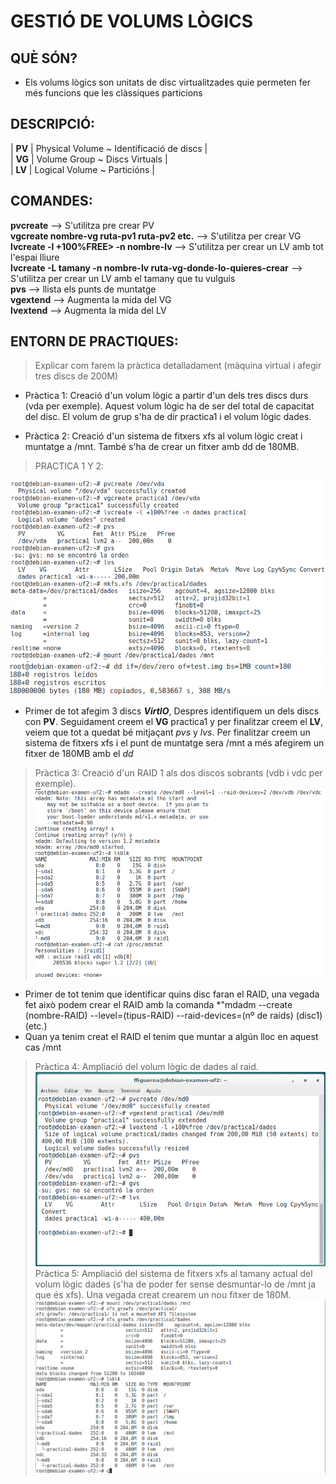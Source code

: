 # GESTIÓ DE VOLUMS LÒGICS  

## QUÈ SÓN?  

 * Els volums lògics son unitats de disc virtualitzades quie permeten fer més funcions que les clàssiques particions  

## DESCRIPCIÓ:  

| **PV** | Physical Volume ~ Identificació de discs |         
| **VG** | Volume Group ~ Discs Virtuals |  
| **LV** | Logical Volume ~ Particións |  

													
		                                            
		                                            
## COMANDES:   

**pvcreate** --> S'utilitza pre crear PV  
**vgcreate nombre-vg ruta-pv1 ruta-pv2 etc.** --> S'utilitza per crear VG  
**lvcreate -l +100%FREE> -n nombre-lv** --> S'utilitza per crear un LV amb tot l'espai lliure  
**lvcreate -L tamany -n nombre-lv ruta-vg-donde-lo-quieres-crear** --> S'utilitza per crear un LV amb el tamany que tu vulguis   
**pvs** --> llista els punts de muntatge   
**vgextend** --> Augmenta la mida del VG  
**lvextend** --> Augmenta la mida del LV  

## ENTORN DE PRACTIQUES:  

> Explicar com farem la pràctica detalladament (màquina virtual i afegir tres discs de 200M)  

* Pràctica 1: Creació d'un volum lògic a partir d'un dels tres discs durs (vda per exemple). Aquest volum lògic ha de ser del total de capacitat del disc. El volum de grup s'ha de dir practica1 i el volum lògic dades.  

* Pràctica 2: Creació d'un sistema de fitxers xfs al volum lògic creat i muntatge a /mnt. També s'ha de crear un fitxer amb dd de 180MB.

> PRACTICA 1 Y 2:

![](practica1.png)  
![](practica2.png)  

* Primer de tot afegim 3 discs ***VirtIO***, Despres identifiquem un dels discs con **PV**. Seguidament creem el **VG** practica1 y per finalitzar creem el **LV**, veiem que tot a quedat bé mitjaçant *pvs* y *lvs*. Per finalitzar creem un sistema de fitxers xfs i el punt de muntatge sera /mnt a més afegirem un fitxer de 180MB amb el *dd*

> Pràctica 3: Creació d'un RAID 1 als dos discos sobrants (vdb i vdc per exemple).
![](practica3.png)  
* Primer de tot tenim que identificar quins disc faran el RAID, una vegada fet això podem crear el RAID amb la comanda *"mdadm --create (nombre-RAID) --level=(tipus-RAID) --raid-devices=(nº de raids) (disc1) (etc.)
* Quan ya tenim creat el RAID el tenim que muntar a algún lloc en aquest cas /mnt
> Pràctica 4: Ampliació del volum lògic de dades al raid.
![](practica4.png)  
> Pràctica 5: Ampliació del sistema de fitxers xfs al tamany actual del volum lògic dades (s'ha de poder fer sense desmuntar-lo de /mnt ja que és xfs). Una vegada creat crearem un nou fitxer de 180M.
![](practica5.png)  
